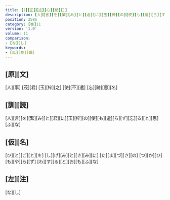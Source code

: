 ```yaml
---
title: [（][正][述][心][緒][）]
description: [人][言][を][繁][み][と][君][に][玉][梓][の][使][も][遣][ら][ず][忘][る][と][思][ふ][な]
position: 2586
category: [巻]11
version: '1.0'
volume: 11
comparison:
- [な][し]
keywords:
- [尫][柜][蹋]
---
```


## [原][文]

[人][事] [茂][君] [玉][梓][之] [使][不][遣] [忘][跡][思][名]

## [訓][読]

[人][言][を][繁][み][と][君][に][玉][梓][の][使][も][遣][ら][ず][忘][る][と][思][ふ][な]

## [仮][名]

[ひ][と][ご][と][を] [し][げ][み][と][き][み][に] [た][ま][づ][さ][の] [つ][か][ひ][も][や][ら][ず] [わ][す][る][と][お][も][ふ][な]

## [左][注]

[な][し]
